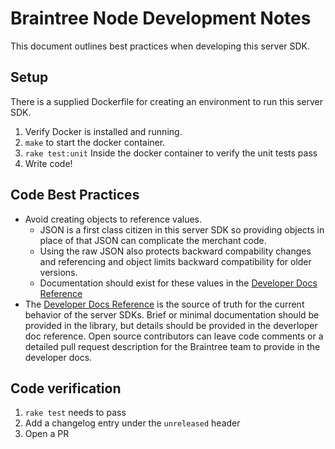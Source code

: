# Braintree Node Development Notes

This document outlines best practices when developing this server SDK.

## Setup

There is a supplied Dockerfile for creating an environment to run this server SDK.

1. Verify Docker is installed and running.
1. `make` to start the docker container.
1. `rake test:unit` Inside the docker container to verify the unit tests pass
1. Write code!

## Code Best Practices

* Avoid creating objects to reference values.
  * JSON is a first class citizen in this server SDK so providing objects in place of that JSON can complicate the merchant code.
  * Using the raw JSON also protects backward compability changes and referencing and object limits backward compatibility for older versions.
  * Documentation should exist for these values in the [Developer Docs Reference](https://developer.paypal.com/braintree/docs/reference/overview)
* The [Developer Docs Reference](https://developer.paypal.com/braintree/docs/reference/overview) is the source of truth for the current behavior of the server SDKs. Brief or minimal documentation should be provided in the library, but details should be provided in the deverloper doc reference. Open source contributors can leave code comments or a detailed pull request description for the Braintree team to provide in the developer docs.

## Code verification

1. `rake test` needs to pass
1. Add a changelog entry under the `unreleased` header
1. Open a PR
